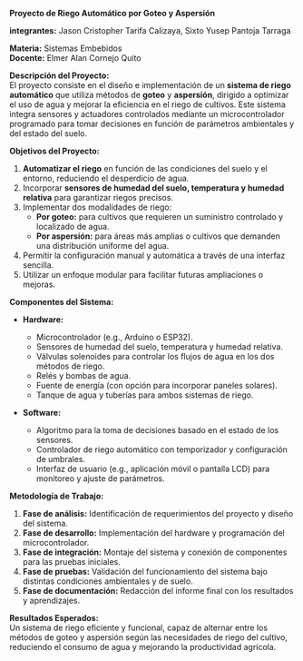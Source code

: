 **Proyecto de Riego Automático por Goteo y Aspersión**  

**integrantes:**
Jason Cristopher Tarifa Calizaya, 
Sixto Yusep Pantoja Tarraga

**Materia:** Sistemas Embebidos  
**Docente:**
Elmer Alan Cornejo Quito

**Descripción del Proyecto:**  
El proyecto consiste en el diseño e implementación de un **sistema de riego automático** que utiliza métodos de **goteo** y **aspersión**, dirigido a optimizar el uso de agua y mejorar la eficiencia en el riego de cultivos. Este sistema integra sensores y actuadores controlados mediante un microcontrolador programado para tomar decisiones en función de parámetros ambientales y del estado del suelo.  

**Objetivos del Proyecto:**  
1. **Automatizar el riego** en función de las condiciones del suelo y el entorno, reduciendo el desperdicio de agua.  
2. Incorporar **sensores de humedad del suelo, temperatura y humedad relativa** para garantizar riegos precisos.  
3. Implementar dos modalidades de riego:  
   - **Por goteo:** para cultivos que requieren un suministro controlado y localizado de agua.  
   - **Por aspersión:** para áreas más amplias o cultivos que demanden una distribución uniforme del agua.  
4. Permitir la configuración manual y automática a través de una interfaz sencilla.  
5. Utilizar un enfoque modular para facilitar futuras ampliaciones o mejoras.  

**Componentes del Sistema:**  
- **Hardware:**  
  - Microcontrolador (e.g., Arduino o ESP32).  
  - Sensores de humedad del suelo, temperatura y humedad relativa.  
  - Válvulas solenoides para controlar los flujos de agua en los dos métodos de riego.  
  - Relés y bombas de agua.  
  - Fuente de energía (con opción para incorporar paneles solares).  
  - Tanque de agua y tuberías para ambos sistemas de riego.  

- **Software:**  
  - Algoritmo para la toma de decisiones basado en el estado de los sensores.  
  - Controlador de riego automático con temporizador y configuración de umbrales.  
  - Interfaz de usuario (e.g., aplicación móvil o pantalla LCD) para monitoreo y ajuste de parámetros.  

**Metodología de Trabajo:**  
1. **Fase de análisis:** Identificación de requerimientos del proyecto y diseño del sistema.  
2. **Fase de desarrollo:** Implementación del hardware y programación del microcontrolador.  
3. **Fase de integración:** Montaje del sistema y conexión de componentes para las pruebas iniciales.  
4. **Fase de pruebas:** Validación del funcionamiento del sistema bajo distintas condiciones ambientales y de suelo.  
5. **Fase de documentación:** Redacción del informe final con los resultados y aprendizajes.  

**Resultados Esperados:**  
Un sistema de riego eficiente y funcional, capaz de alternar entre los métodos de goteo y aspersión según las necesidades de riego del cultivo, reduciendo el consumo de agua y mejorando la productividad agrícola.
